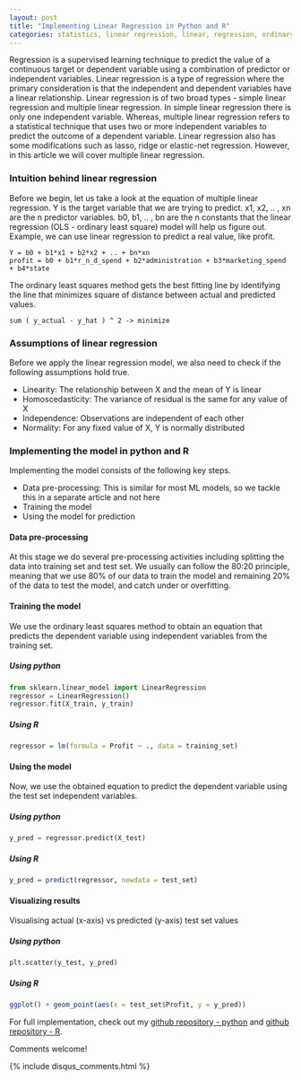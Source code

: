 ```yaml
---
layout: post
title: "Implementing Linear Regression in Python and R"
categories: statistics, linear regression, linear, regression, ordinary least squares, ols
---
```

Regression is a supervised learning technique to predict the value of a continuous target or dependent variable using a combination of predictor or independent variables. Linear regression is a type of regression where the primary consideration is that the independent and dependent variables have a linear relationship. Linear regression is of two broad types - simple linear regression and multiple linear regression. In simple linear regression there is only one independent variable. Whereas, multiple linear regression refers to a statistical technique that uses two or more independent variables to predict the outcome of a dependent variable. Linear regression also has some modifications such as lasso, ridge or elastic-net regression. However, in this article we will cover multiple linear regression. 

### Intuition behind linear regression
Before we begin, let us take a look at the equation of multiple linear regression. Y is the target variable that we are trying to predict. x1, x2, .. , xn are the n predictor variables. b0, b1, .. , bn are the n constants that the linear regression (OLS - ordinary least square) model will help us figure out. Example, we can use linear regression to predict a real value, like profit. 
```
Y = b0 + b1*x1 + b2*x2 + .. + bn*xn
profit = b0 + b1*r_n_d_spend + b2*administration + b3*marketing_spend + b4*state
```

The ordinary least squares method gets the best fitting line by identifying the line that minimizes square of distance between actual and predicted values. 
```
sum ( y_actual - y_hat ) ^ 2 -> minimize
```

### Assumptions of linear regression
Before we apply the linear regression model, we also need to check if the following assumptions hold true. 
- Linearity: The relationship between X and the mean of Y is linear
- Homoscedasticity: The variance of residual is the same for any value of X
- Independence: Observations are independent of each other
- Normality: For any fixed value of X, Y is normally distributed

### Implementing the model in python and R
Implementing the model consists of the following key steps. 
- Data pre-processing: This is similar for most ML models, so we tackle this in a separate article and not here
- Training the model
- Using the model for prediction

#### Data pre-processing
At this stage we do several pre-processing activities including splitting the data into training set and test set. We usually can follow the 80:20 principle, meaning that we use 80% of our data to train the model and remaining 20% of the data to test the model, and catch under or overfitting. 

#### Training the model
We use the ordinary least squares method to obtain an equation that predicts the dependent variable using independent variables from the training set. 

##### Using python
```python
from sklearn.linear_model import LinearRegression
regressor = LinearRegression()
regressor.fit(X_train, y_train)
```

##### Using R
```R
regressor = lm(formula = Profit ~ ., data = training_set)
```

#### Using the model
Now, we use the obtained equation to predict the dependent variable using the test set independent variables. 

##### Using python
```python
y_pred = regressor.predict(X_test)
```

##### Using R
```R
y_pred = predict(regressor, newdata = test_set)
```

#### Visualizing results
Visualising actual (x-axis) vs predicted (y-axis) test set values

##### Using python
```python
plt.scatter(y_test, y_pred) 
```

##### Using R
```R
ggplot() + geom_point(aes(x = test_set$Profit, y = y_pred))
```

For full implementation, check out my [github repository - python](https://github.com/vivekparasharr/Learning-Data-Science/blob/main/ML-in-Python/02_regression/05_multiple_linear_regression.py) and [github repository - R](https://github.com/vivekparasharr/Learning-Data-Science/blob/main/ML-in-R/02_regression/multiple_linear_regression.R). 

Comments welcome!

{% include disqus_comments.html %}
